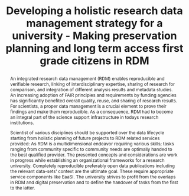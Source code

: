 ---
abstract: 'An integrated research data management (RDM) enables reproducible and verifiable
  research, linking of interdisciplinary expertise, sharing of research for comparison,
  and integration of different analysis results and metadata studies. An increasing
  adoption of FAIR principles and requirements by funding agencies has significantly
  benefited overall quality, reuse, and sharing of research results. For scientists,
  a proper data management is a crucial element to prove their findings and make them
  reproducible. As a consequence, RDM had to become an integral part of the science
  support infrastructure in todays research institutions.


  Scientist of various disciplines should be supported over the data lifecycle starting
  from holistic planning of future projects to RDM related services provided: As RDM
  is a multidimensional endeavor requiring various skills; tasks ranging from community
  specific to community needs are optimally handed to the best qualified provider.
  The presented concepts and considerations are work in progress while establishing
  an organizational frameworks for a research university. Completely reproducible
  preferably open data publications including the relevant data-sets'' context are
  the ultimate goal. These require appropriate service components like EaaSI. The
  university strives to profit from the overlaps in RDM and digital preservation and
  to define the handover of tasks from the first to the latter.

  '
creators:
- Leendertse, Jan
- Goldammer, Björn
- Semaan, Saher
- Tolkatsch, Dimitri
- Von Suchodoletz, Dirk
- Gieschke, Rafael
- Rechert, Klaus
date: null
document_url: https://services.phaidra.univie.ac.at/api/object/o:1424925/download
grand_parent: iPRES
institutions:
- University of Freiburg
keywords:
- research data management planning
- continuous access
- re-use
- data management plan
- data publication
- federated services
- rdm ecosphere
landing_page_url: https://phaidra.univie.ac.at/o:1424925
language: eng
layout: publication
license: CC BY 4.0 International
notes_url: null
parent: iPRES 2021
presentation_url: null
publication_type: paper
size: 365690
source_name: iPRES
title: Developing a holistic research data management strategy for a university -
  Making preservation planning and long term access first grade citizens in RDM
year: 2021
---